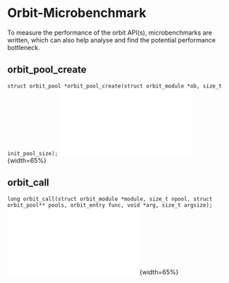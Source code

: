 # Orbit-Microbenchmark 
To measure the performance of the orbit API(s), microbenchmarks are written, which can also help analyse and find the potential performance bottleneck.

## orbit_pool_create
```struct orbit_pool *orbit_pool_create(struct orbit_module *ob, size_t init_pool_size);```
![orbit_pool_create](./orbit_pool_create/figure.pdf){width=65%}


## orbit_call
```long orbit_call(struct orbit_module *module, size_t npool, struct orbit_pool** pools, orbit_entry func, void *arg, size_t argsize);```
![orbit_call](./orbit_call/figure.pdf){width=65%}
